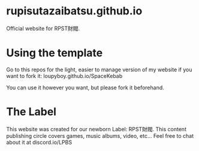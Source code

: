 # rupisutazaibatsu.github.io
Official website for RPST財閥.

# Using the template
Go to this repos for the light, easier to manage version of my website if you want to fork it:
loupyboy.github.io/SpaceKebab

You can use it however you want, but please fork it beforehand.

# The Label
This website was created for our newborn Label: RPST財閥. This content publishing circle covers games, music albums, video, etc... Feel free to chat about it at discord.io/LPBS

